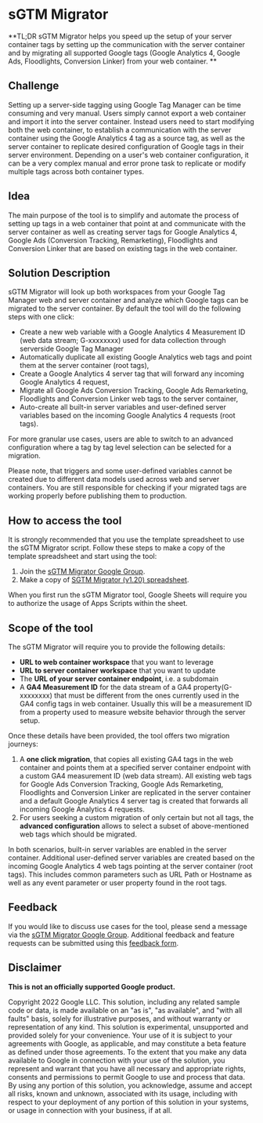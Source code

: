 # sGTM Migrator
**TL;DR sGTM Migrator helps you speed up the setup of your server container tags by setting up the communication with the server container and by migrating all supported Google tags (Google Analytics 4, Google Ads, Floodlights, Conversion Linker) from your web container. **

## Challenge
Setting up a server-side tagging using Google Tag Manager can be time consuming and very manual. Users simply cannot export a web container and import it into the server container. Instead users need to start modifying both the web container, to establish a communication with the server container using the Google Analytics 4 tag as a source tag, as well as the server container to replicate desired configuration of Google tags in their server environment.
Depending on a user's web container configuration, it can be a very complex manual and error prone task to replicate or modify multiple tags across both container types.

## Idea
The main purpose of the tool is to simplify and automate the process of setting up tags in a web container that point at and communicate with the server container as well as creating server tags for Google Analytics 4, Google Ads (Conversion Tracking, Remarketing), Floodlights and Conversion Linker that are based on existing tags in the web container. 

## Solution Description
sGTM Migrator will look up both workspaces from your Google Tag Manager web and server container and analyze which Google tags can be migrated to the server container. By default the tool will do the following steps with one click:

- Create a new web variable with a Google Analytics 4 Measurement ID (web data stream; G-xxxxxxxx) used for data collection through serverside Google Tag Manager
- Automatically duplicate all existing Google Analytics web tags and point them at the server container (root tags),
- Create a Google Analytics 4 server tag that will forward any incoming Google Analytics 4 request,
- Migrate all Google Ads Conversion Tracking, Google Ads Remarketing, Floodlights and Conversion Linker web tags to the server container,
- Auto-create all built-in server variables and user-defined server variables based on the incoming Google Analytics 4 requests (root tags). 

For more granular use cases, users are able to switch to an advanced configuration where a tag by tag level selection can be selected for a migration.

Please note, that triggers and some user-defined variables cannot be created due to different data models used across web and server containers. You are still responsible for checking if your migrated tags are working properly before publishing them to production.

## How to access the tool
It is strongly recommended that you use the template spreadsheet to use the sGTM Migrator script. Follow these steps to make a copy of the template spreadsheet and start using the tool:
1. Join the [sGTM Migrator Google Group](https://groups.google.com/g/sgtm-migrator).
2. Make a copy of [SGTM Migrator (v1.20) spreadsheet](https://docs.google.com/spreadsheets/d/1JkP57DIHpDc6W-N-l7QGcxUf3k81p7FkWsMPgf_NwRs/edit?resourcekey=0-h-cb3OG-EWrYeeblr0bfjA#gid=1562666064).

When you first run the sGTM Migrator tool, Google Sheets will require you to authorize the usage of Apps Scripts within the sheet.

## Scope of the tool
The sGTM Migrator will require you to provide the following details:
- **URL to web container workspace** that you want to leverage
- **URL to server container workspace** that you want to update
- The **URL of your server container endpoint**, i.e. a subdomain 
- A **GA4 Measurement ID** for the data stream of a GA4 property(G-xxxxxxxx) that must be different from the ones currently used in the GA4 config tags in web container. Usually this will be a measurement ID from a property used to measure website behavior through the server setup.

Once these details have been provided, the tool offers two migration journeys:
1. A **one click migration**, that copies all existing GA4 tags in the web container and points them at a specified server container endpoint with a custom GA4 measurement ID (web data stream). All existing web tags for Google Ads Conversion Tracking, Google Ads Remarketing, Floodlights and Conversion Linker are replicated in the server container and a default Google Analytics 4 server tag is created that forwards all incoming Google Analytics 4 requests. 
2. For users seeking a custom migration of only certain but not all tags, the **advanced configuration** allows to select a subset of above-mentioned web tags which should be migrated. 

In both scenarios, built-in server variables are enabled in the server container. Additional user-defined server variables are created based on the incoming Google Analytics 4 web tags pointing at the server container (root tags). This includes common parameters such as URL Path or Hostname as well as any event parameter or user property found in the root tags.

## Feedback
If you would like to discuss use cases for the tool, please send a message via the [sGTM Migrator Google Group](https://groups.google.com/g/sgtm-migrator).
Additional feedback and feature requests can be submitted using this [feedback form](https://docs.google.com/forms/d/e/1FAIpQLScGAK1KFzfnyOwDfEdVsGTymfjdnpCnuUvsEfDydEOGmvbKcw/viewform). 

## Disclaimer
__This is not an officially supported Google product.__

Copyright 2022 Google LLC. This solution, including any related sample code or data, is made available on an "as is", "as available", and "with all faults" basis, solely for illustrative purposes, and without warranty or representation of any kind. This solution is experimental, unsupported and provided solely for your convenience. Your use of it is subject to your agreements with Google, as applicable, and may constitute a beta feature as defined under those agreements.
To the extent that you make any data available to Google in connection with your use of the solution, you represent and warrant that you have all necessary and appropriate rights, consents and permissions to permit Google to use and process that data. By using any portion of this solution, you acknowledge, assume and accept all risks, known and unknown, associated with its usage, including with respect to your deployment of any portion of this solution in your systems, or usage in connection with your business, if at all.
